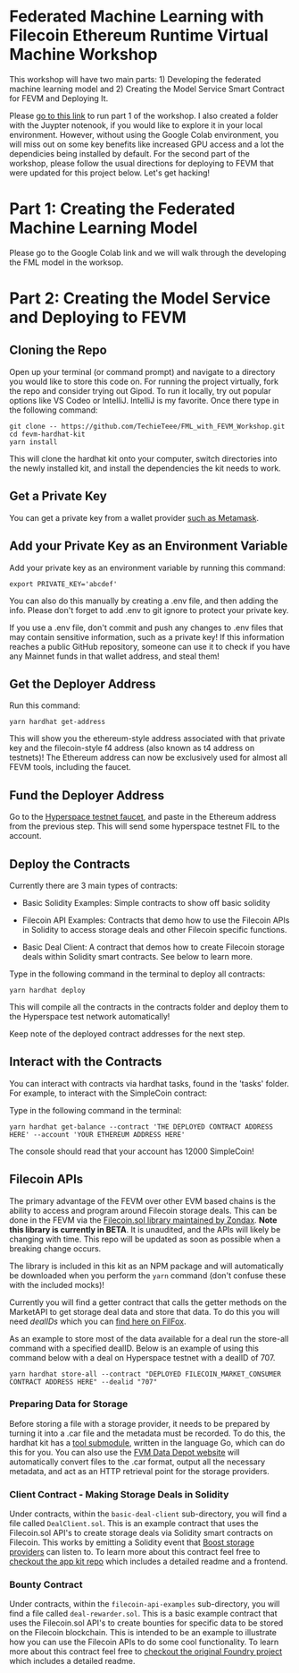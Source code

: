 # Federated Machine Learning with Filecoin Ethereum Runtime Virtual Machine Workshop
This workshop will have two main parts: 1) Developing the federated machine learning model and 2) Creating the Model Service Smart Contract for FEVM and Deploying It.

Please [go to this link](https://colab.research.google.com/drive/1wSGDNEZfkuAkkOS1wvVXk5mzoLadrcNU?usp=sharing) to run part 1 of the workshop. I also created a folder with the Juypter notenook, if you would like to explore it in your local environment. However, without using the Google Colab environment, you will miss out on some key benefits like increased GPU access and a lot the dependicies being installed by default. For the second part of the workshop, please follow the usual directions for deploying to FEVM that were updated for this project below. Let's get hacking!


# Part 1: Creating the Federated Machine Learning Model
Please go to the Google Colab link and we will walk through the developing the FML model in the worksop.


# Part 2: Creating the Model Service and Deploying to FEVM
## Cloning the Repo

Open up your terminal (or command prompt) and navigate to a directory you would like to store this code on. For running the project virtually, fork the repo and consider trying out Gipod. To run it locally, try out popular options like VS Codeo or IntelliJ. IntelliJ is my favorite. Once there type in the following command:


```
git clone -- https://github.com/TechieTeee/FML_with_FEVM_Workshop.git
cd fevm-hardhat-kit
yarn install
```


This will clone the hardhat kit onto your computer, switch directories into the newly installed kit, and install the dependencies the kit needs to work.


## Get a Private Key

You can get a private key from a wallet provider [such as Metamask](https://metamask.zendesk.com/hc/en-us/articles/360015289632-How-to-export-an-account-s-private-key).


## Add your Private Key as an Environment Variable

Add your private key as an environment variable by running this command:

 ```
export PRIVATE_KEY='abcdef'
```

You can also do this manually by creating a .env file, and then adding the info. Please don't forget to add .env to git ignore to protect your private key.

If you use a .env file, don't commit and push any changes to .env files that may contain sensitive information, such as a private key! If this information reaches a public GitHub repository, someone can use it to check if you have any Mainnet funds in that wallet address, and steal them!


## Get the Deployer Address

Run this command:
```
yarn hardhat get-address
```

This will show you the ethereum-style address associated with that private key and the filecoin-style f4 address (also known as t4 address on testnets)! The Ethereum address can now be exclusively used for almost all FEVM tools, including the faucet.


## Fund the Deployer Address

Go to the [Hyperspace testnet faucet](https://hyperspace.yoga/#faucet), and paste in the Ethereum address from the previous step. This will send some hyperspace testnet FIL to the account.


## Deploy the Contracts

Currently there are 3 main types of contracts:

* Basic Solidity Examples: Simple contracts to show off basic solidity

* Filecoin API Examples: Contracts that demo how to use the Filecoin APIs in Solidity to access storage deals and other Filecoin specific functions.

* Basic Deal Client: A contract that demos how to create Filecoin storage deals within Solidity smart contracts. See below to learn more.


Type in the following command in the terminal to deploy all contracts:

 ```
yarn hardhat deploy
```

This will compile all the contracts in the contracts folder and deploy them to the Hyperspace test network automatically!

Keep note of the deployed contract addresses for the next step.

## Interact with the Contracts

You can interact with contracts via hardhat tasks, found in the 'tasks' folder. For example, to interact with the SimpleCoin contract:

Type in the following command in the terminal:

 ```
yarn hardhat get-balance --contract 'THE DEPLOYED CONTRACT ADDRESS HERE' --account 'YOUR ETHEREUM ADDRESS HERE'
```

The console should read that your account has 12000 SimpleCoin!

## Filecoin APIs

The primary advantage of the FEVM over other EVM based chains is the ability to access and program around Filecoin storage deals. This can be done in the FEVM via the [Filecoin.sol library maintained by Zondax](https://github.com/Zondax/filecoin-solidity). **Note this library is currently in BETA**. It is unaudited, and the APIs will likely be changing with time. This repo will be updated as soon as possible when a breaking change occurs.

The library is included in this kit as an NPM package and will automatically be downloaded when you perform the `yarn` command (don't confuse these with the included mocks)!

Currently you will find a getter contract that calls the getter methods on the MarketAPI to get storage deal data and store that data. To do this you will need *dealIDs* which you can [find here on FilFox](https://hyperspace.filfox.info/en/deal).

As an example to store most of the data available for a deal run the store-all command with a specified dealID. Below is an example of using this command below with a deal on Hyperspace testnet with a dealID of 707.

```
yarn hardhat store-all --contract "DEPLOYED FILECOIN_MARKET_CONSUMER CONTRACT ADDRESS HERE" --dealid "707"
```

### Preparing Data for Storage

Before storing a file with a storage provider, it needs to be prepared by turning it into a .car file and the metadata must be recorded. To do this, the hardhat kit has a [tool submodule](https://github.com/filecoin-project/fevm-hardhat-kit/tree/main/tools), written in the language Go, which can do this for you. You can also use the [FVM Data Depot website](https://data.lighthouse.storage/) will automatically convert files to the .car format, output all the necessary metadata, and act as an HTTP retrieval point for the storage providers.

### Client Contract - Making Storage Deals in Solidity

Under contracts, within the `basic-deal-client` sub-directory, you will find a file called `DealClient.sol`. This is an example contract that uses the Filecoin.sol API's to create storage deals via Solidity smart contracts on Filecoin. This works by emitting a Solidity event that [Boost storage providers](https://boost.filecoin.io/) can listen to. To learn more about this contract feel free to [checkout the app kit repo](https://github.com/filecoin-project/fvm-starter-kit-deal-making) which includes a detailed readme and a frontend.

### Bounty Contract

Under contracts, within the `filecoin-api-examples` sub-directory, you will find a file called `deal-rewarder.sol`. This is a basic example contract that uses the Filecoin.sol API's to create bounties for specific data to be stored on the Filecoin blockchain. This is intended to be an example to illustrate how you can use the Filecoin APIs to do some cool functionality. To learn more about this contract feel free to [checkout the original Foundry project](https://github.com/lotus-web3/deal-bounty-contract) which includes a detailed readme.
